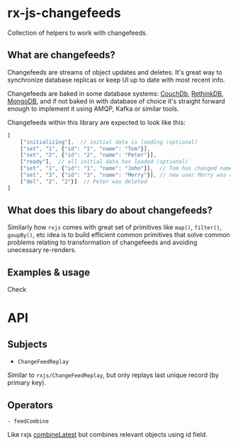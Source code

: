 # rx-js-changefeeds

Collection of helpers to work with changefeeds.

## What are changefeeds?

Changefeeds are streams of object updates and deletes. It's great way to synchronize database replicas or keep UI up to date with most recent info.

Changefeeds are baked in some database systems: [CouchDb](https://docs.couchdb.org/en/2.2.0/api/database/changes.html), [RethinkDB](https://rethinkdb.com/docs/changefeeds/javascript/), [MongoDB](https://www.mongodb.com/blog/post/an-introduction-to-change-streams), and if not baked in with database of choice it's straight forward enough to implement it using AMQP, Kafka or similar tools.

Changefeeds within this library are expected to look like this:

```js
[
    ["initializing"],  // initial data is loading (optional)
    ["set", "1", {"id": "1", "name": "Tom"}],
    ["set", "2", {"id": "2", "name": "Peter"}],
    ["ready"],  // all initial data has loaded (optional)
    ["set", "1", {"id": "1", "name": "John"}],  // Tom has changed name to John
    ["set", "3", {"id": "3", "name": "Merry"}], // new user Merry was created
    ["del", "2", "2"}]  // Peter was deleted
]
```

## What does this libary do about changefeeds?

Similarly how `rxjs` comes with great set of primitives like `map()`, `filter()`, `goupBy()`, etc idea is to build efficient common primitives that solve common problems relating to transformation of changefeeds and avoiding unecessary re-renders.

## Examples & usage

Check

# API

## Subjects

- `ChangeFeedReplay`

Similar to `rxjs/ChangeFeedReplay`, but only replays last unique record (by primary key).

## Operators

`- feedCombine`

Like rxjs [combineLatest](https://www.learnrxjs.io/operators/combination/combinelatest.html) but combines relevant objects using id field.

```

```